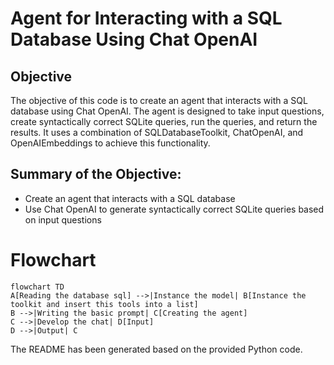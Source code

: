 # Agent for Interacting with a SQL Database Using Chat OpenAI

## Objective
The objective of this code is to create an agent that interacts with a SQL database using Chat OpenAI. The agent is designed to take input questions, create syntactically correct SQLite queries, run the queries, and return the results. It uses a combination of SQLDatabaseToolkit, ChatOpenAI, and OpenAIEmbeddings to achieve this functionality.

## Summary of the Objective:
- Create an agent that interacts with a SQL database
- Use Chat OpenAI to generate syntactically correct SQLite queries based on input questions

# Flowchart
```mermaid
flowchart TD
A[Reading the database sql] -->|Instance the model| B[Instance the toolkit and insert this tools into a list]
B -->|Writing the basic prompt| C[Creating the agent]
C -->|Develop the chat| D[Input]
D -->|Output| C
```

The README has been generated based on the provided Python code.